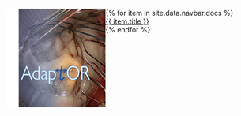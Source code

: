 <a href="url"><img src="resources/AdaptOR.png" align="left" height="200" width="200" ></a>

<ul>
   {% for item in site.data.navbar.docs %}
      <li><a href="{{ item.url }}">{{ item.title }}</a></li>
   {% endfor %}
</ul>
